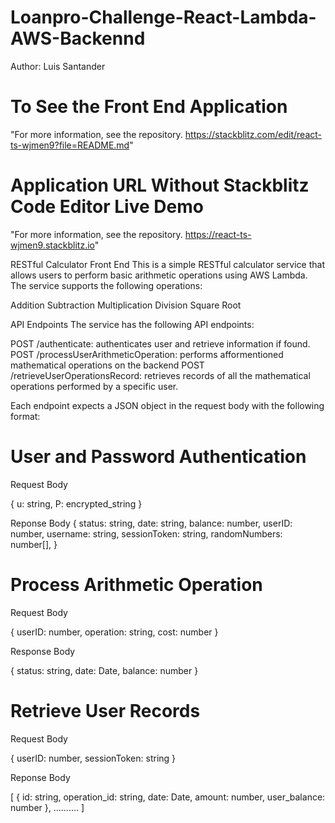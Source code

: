 # Loanpro-Challenge-React-Lambda-AWS-Backennd

Author: Luis Santander

# To See the Front End Application 

"For more information, see the repository. https://stackblitz.com/edit/react-ts-wjmen9?file=README.md"

# Application URL Without Stackblitz Code Editor Live Demo 

"For more information, see the repository. https://react-ts-wjmen9.stackblitz.io"

RESTful Calculator Front End
This is a simple RESTful calculator service that allows users to perform basic arithmetic operations using AWS Lambda. The service supports the following operations:

Addition
Subtraction
Multiplication
Division
Square Root

API Endpoints
The service has the following API endpoints:

POST /authenticate: authenticates user and retrieve information if found.
POST /processUserArithmeticOperation: performs afformentioned mathematical operations on the backend
POST /retrieveUserOperationsRecord: retrieves records of all the mathematical operations performed by a specific user.


Each endpoint expects a JSON object in the request body with the following format:

# User and Password Authentication

Request Body </authenticate>

{
u: string,
P: encrypted_string
}

Reponse Body </authenticate>
{
  status: string,
  date: string,
  balance: number,
  userID: number,
  username: string,
  sessionToken: string,
  randomNumbers: number[],
}

# Process Arithmetic Operation 
Request Body </processUserArithmeticOperation>

{
    userID: number,
    operation: string,
    cost: number
}

Response Body </processUserArithmeticOperation>

{
    status: string,
    date: Date,
    balance: number
}

# Retrieve User Records 
Request Body </retrieveUserOperationsRecord>

{
    userID: number, 
    sessionToken: string
}

Reponse Body </retrieveUserOperationsRecord>

[
    {
        id: string,
        operation_id: string,
        date: Date,
        amount: number, 
        user_balance: number
    },
    .......... 
]